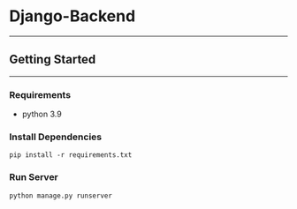 # Django-Backend
---
## Getting Started
---
### Requirements
- python 3.9

### Install Dependencies
```shell
pip install -r requirements.txt
```

### Run Server
```shell
python manage.py runserver
```
